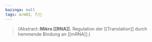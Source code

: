 ```yaml
---
bazinga: null
tags: m/m03, f/🧪
---
```

> (Abstract::**Mikro [[RNA]].** Regulation der [[Translation]] durch hemmende Bindung an [[mRNA]].)